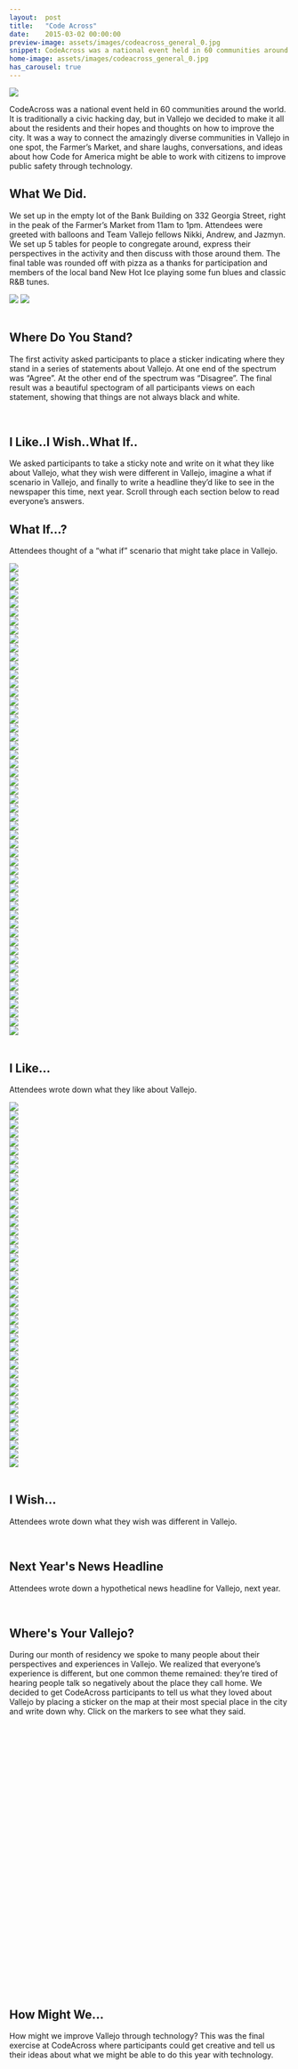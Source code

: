 ```yaml
---
layout:  post
title:   "Code Across"
date:    2015-03-02 00:00:00
preview-image: assets/images/codeacross_general_0.jpg
snippet: CodeAcross was a national event held in 60 communities around the world. In Vallejo, we decided to make it all about the residents and their hopes and thoughts on how to improve the city.
home-image: assets/images/codeacross_general_0.jpg
has_carousel: true
---
```


<img class="post-home-img" src="{{ page.home-image | prepend: site.baseurl }}">

CodeAcross was a national event held in 60 communities around the world. It is traditionally a civic hacking day, but in Vallejo we decided to make it all about the residents and their hopes and thoughts on how to improve the city. It was a way to connect the amazingly diverse communities in Vallejo in one spot, the Farmer’s Market, and share laughs, conversations, and ideas about how Code for America might be able to work with citizens to improve public safety through technology.

<h2>What We Did.</h2>

We set up in the empty lot of the Bank Building on 332 Georgia Street, right in the peak of the Farmer’s Market from 11am to 1pm. Attendees were greeted with balloons and Team Vallejo fellows Nikki, Andrew, and Jazmyn. We set up 5 tables for people to congregate around, express their perspectives in the activity and then discuss with those around them. The final table was rounded off with pizza as a thanks for participation and members of the local band New Hot Ice playing some fun blues and classic R&B tunes.

<div class="image-container">
  <img class="img-cont-image" src="assets/images/codeacross_general_4.jpg">
  <img class="img-cont-image" src="assets/images/codeacross_general_5.jpg">
</div>

<br/>

<h2>Where Do You Stand?</h2>

The first activity asked participants to place a sticker indicating where they stand in a series of statements about Vallejo. At one end of the spectrum was “Agree”. At the other end of the spectrum was “Disagree”. The final result was a beautiful spectogram of all participants views on each statement, showing that things are not always black and white.

<br/>

<h2>I Like..I Wish..What If..</h2>

We asked participants to take a sticky note and write on it what they like about Vallejo, what they wish were different in Vallejo, imagine a what if scenario in Vallejo, and finally to write a headline they’d like to see in the newspaper this time, next year. Scroll through each section below to read everyone’s answers.


<h2>What If...?</h2>

Attendees thought of a “what if” scenario that might take place in Vallejo.

<div class="carousel">
  <div><img class="carousel-image" src="assets/images/whatif_0.jpg"></div>
  <div><img class="carousel-image" src="assets/images/whatif_1.jpg"></div>
  <div><img class="carousel-image" src="assets/images/whatif_2.jpg"></div>
  <div><img class="carousel-image" src="assets/images/whatif_3.jpg"></div>
  <div><img class="carousel-image" src="assets/images/whatif_4.jpg"></div>
  <div><img class="carousel-image" src="assets/images/whatif_5.jpg"></div>
  <div><img class="carousel-image" src="assets/images/whatif_6.jpg"></div>
  <div><img class="carousel-image" src="assets/images/whatif_7.jpg"></div>
  <div><img class="carousel-image" src="assets/images/whatif_8.jpg"></div>
  <div><img class="carousel-image" src="assets/images/whatif_9.jpg"></div>
  <div><img class="carousel-image" src="assets/images/whatif_10.jpg"></div>
  <div><img class="carousel-image" src="assets/images/whatif_11.jpg"></div>
  <div><img class="carousel-image" src="assets/images/whatif_12.jpg"></div>
  <div><img class="carousel-image" src="assets/images/whatif_13.jpg"></div>
  <div><img class="carousel-image" src="assets/images/whatif_14.jpg"></div>
  <div><img class="carousel-image" src="assets/images/whatif_15.jpg"></div>
  <div><img class="carousel-image" src="assets/images/whatif_16.jpg"></div>
  <div><img class="carousel-image" src="assets/images/whatif_17.jpg"></div>
  <div><img class="carousel-image" src="assets/images/whatif_18.jpg"></div>
  <div><img class="carousel-image" src="assets/images/whatif_19.jpg"></div>
  <div><img class="carousel-image" src="assets/images/whatif_20.jpg"></div>
  <div><img class="carousel-image" src="assets/images/whatif_21.jpg"></div>
  <div><img class="carousel-image" src="assets/images/whatif_22.jpg"></div>
  <div><img class="carousel-image" src="assets/images/whatif_23.jpg"></div>
  <div><img class="carousel-image" src="assets/images/whatif_24.jpg"></div>
  <div><img class="carousel-image" src="assets/images/whatif_25.jpg"></div>
  <div><img class="carousel-image" src="assets/images/whatif_26.jpg"></div>
  <div><img class="carousel-image" src="assets/images/whatif_27.jpg"></div>
  <div><img class="carousel-image" src="assets/images/whatif_28.jpg"></div>
  <div><img class="carousel-image" src="assets/images/whatif_29.jpg"></div>
  <div><img class="carousel-image" src="assets/images/whatif_30.jpg"></div>
  <div><img class="carousel-image" src="assets/images/whatif_31.jpg"></div>
  <div><img class="carousel-image" src="assets/images/whatif_32.jpg"></div>
  <div><img class="carousel-image" src="assets/images/whatif_33.jpg"></div>
  <div><img class="carousel-image" src="assets/images/whatif_34.jpg"></div>
  <div><img class="carousel-image" src="assets/images/whatif_35.jpg"></div>
  <div><img class="carousel-image" src="assets/images/whatif_36.jpg"></div>
  <div><img class="carousel-image" src="assets/images/whatif_37.jpg"></div>
  <div><img class="carousel-image" src="assets/images/whatif_38.jpg"></div>
  <div><img class="carousel-image" src="assets/images/whatif_39.jpg"></div>
  <div><img class="carousel-image" src="assets/images/whatif_40.jpg"></div>
  <div><img class="carousel-image" src="assets/images/whatif_41.jpg"></div>
  <div><img class="carousel-image" src="assets/images/whatif_42.jpg"></div>
  <div><img class="carousel-image" src="assets/images/whatif_43.jpg"></div>
  <div><img class="carousel-image" src="assets/images/whatif_44.jpg"></div>
  <div><img class="carousel-image" src="assets/images/whatif_45.jpg"></div>
  <div><img class="carousel-image" src="assets/images/whatif_46.jpg"></div>
  <div><img class="carousel-image" src="assets/images/whatif_47.jpg"></div>
  <div><img class="carousel-image" src="assets/images/whatif_48.jpg"></div>
  <div><img class="carousel-image" src="assets/images/whatif_49.jpg"></div>
  <div><img class="carousel-image" src="assets/images/whatif_50.jpg"></div>
  <div><img class="carousel-image" src="assets/images/whatif_51.jpg"></div>
  <div><img class="carousel-image" src="assets/images/whatif_52.jpg"></div>

</div>

<br>

<h2>I Like...</h2>

Attendees wrote down what they like about Vallejo.

<div class="carousel">
  <div><img class="carousel-image" src="assets/images/ilike_1.jpg"></div>
  <div><img class="carousel-image" src="assets/images/ilike_2.jpg"></div>
  <div><img class="carousel-image" src="assets/images/ilike_3.jpg"></div>
  <div><img class="carousel-image" src="assets/images/ilike_4.jpg"></div>
  <div><img class="carousel-image" src="assets/images/ilike_5.jpg"></div>
  <div><img class="carousel-image" src="assets/images/ilike_6.jpg"></div>
  <div><img class="carousel-image" src="assets/images/ilike_7.jpg"></div>
  <div><img class="carousel-image" src="assets/images/ilike_8.jpg"></div>
  <div><img class="carousel-image" src="assets/images/ilike_9.jpg"></div>
  <div><img class="carousel-image" src="assets/images/ilike_10.jpg"></div>
  <div><img class="carousel-image" src="assets/images/ilike_11.jpg"></div>
  <div><img class="carousel-image" src="assets/images/ilike_12.jpg"></div>
  <div><img class="carousel-image" src="assets/images/ilike_13.jpg"></div>
  <div><img class="carousel-image" src="assets/images/ilike_14.jpg"></div>
  <div><img class="carousel-image" src="assets/images/ilike_15.jpg"></div>
  <div><img class="carousel-image" src="assets/images/ilike_16.jpg"></div>
  <div><img class="carousel-image" src="assets/images/ilike_17.jpg"></div>
  <div><img class="carousel-image" src="assets/images/ilike_18.jpg"></div>
  <div><img class="carousel-image" src="assets/images/ilike_19.jpg"></div>
  <div><img class="carousel-image" src="assets/images/ilike_20.jpg"></div>
  <div><img class="carousel-image" src="assets/images/ilike_21.jpg"></div>
  <div><img class="carousel-image" src="assets/images/ilike_22.jpg"></div>
  <div><img class="carousel-image" src="assets/images/ilike_23.jpg"></div>
  <div><img class="carousel-image" src="assets/images/ilike_24.jpg"></div>
  <div><img class="carousel-image" src="assets/images/ilike_25.jpg"></div>
  <div><img class="carousel-image" src="assets/images/ilike_26.jpg"></div>
  <div><img class="carousel-image" src="assets/images/ilike_27.jpg"></div>
  <div><img class="carousel-image" src="assets/images/ilike_28.jpg"></div>
  <div><img class="carousel-image" src="assets/images/ilike_29.jpg"></div>
  <div><img class="carousel-image" src="assets/images/ilike_30.jpg"></div>
  <div><img class="carousel-image" src="assets/images/ilike_31.jpg"></div>
  <div><img class="carousel-image" src="assets/images/ilike_32.jpg"></div>
  <div><img class="carousel-image" src="assets/images/ilike_33.jpg"></div>
  <div><img class="carousel-image" src="assets/images/ilike_34.jpg"></div>
  <div><img class="carousel-image" src="assets/images/ilike_35.jpg"></div>
  <div><img class="carousel-image" src="assets/images/ilike_36.jpg"></div>
  <div><img class="carousel-image" src="assets/images/ilike_37.jpg"></div>
  <div><img class="carousel-image" src="assets/images/ilike_38.jpg"></div>
  <div><img class="carousel-image" src="assets/images/ilike_39.jpg"></div>
  <div><img class="carousel-image" src="assets/images/ilike_40.jpg"></div>
  <div><img class="carousel-image" src="assets/images/ilike_41.jpg"></div>

</div>

<br/>

<h2>I Wish...</h2>

Attendees wrote down what they wish was different in Vallejo.

<br/>

<h2> Next Year's News Headline</h2>

Attendees wrote down a hypothetical news headline for Vallejo, next year.

<br/>

<h2> Where's Your Vallejo? </h2>

During our month of residency we spoke to many people about their perspectives and experiences in Vallejo. We realized that everyone’s experience is different, but one common theme remained: they’re tired of hearing people talk so negatively about the place they call home. We decided to get CodeAcross participants to tell us what they loved about Vallejo by placing a sticker on the map at their most special place in the city and write down why. Click on the markers to see what they said.

<div id="map" style="height: 480px">

<link rel="stylesheet" href="http://cdn.leafletjs.com/leaflet-0.7.3/leaflet.css" />
<script src="http://cdn.leafletjs.com/leaflet-0.7.3/leaflet.js"></script>
<script src="http://d3js.org/d3.v3.min.js" charset="utf-8"></script>
<script>

// create a map in the "map" div, set the view to a given place and zoom

var map = L.map("map").setView([38.1143065, -122.22839765], 12);

L.tileLayer("http://{s}.tile.stamen.com/toner-lite/{z}/{x}/{y}.jpg",{minZoom:12,maxZoom:18,opacity:0.75,attribution:'Map tiles by <a href="http://stamen.com">Stamen Design</a>, <a href="http://creativecommons.org/licenses/by/3.0">CC BY 3.0</a> &mdash; Map data &copy; <a href="http://openstreetmap.org">OpenStreetMap</a> contributors, <a href="http://creativecommons.org/licenses/by-sa/2.0/">CC-BY-SA</a>'})
.addTo(map);

d3.json("./assets/code_across_map_data.json",function(err,data){
    data.forEach( function(d) {
        L.marker([d.lat, d.lon]).addTo(map)
            .bindPopup(d.text);
    });
});


</script>
</div>

<h2> How Might We...</h2>

How might we improve Vallejo through technology? This was the final exercise at CodeAcross where participants could get creative and tell us their ideas about what we might be able to do this year with technology.

<script>
$(document).ready(function(){
  $('.carousel').slick({
    slidesToShow: 1,
    accessibility: true
  });
});
</script>
